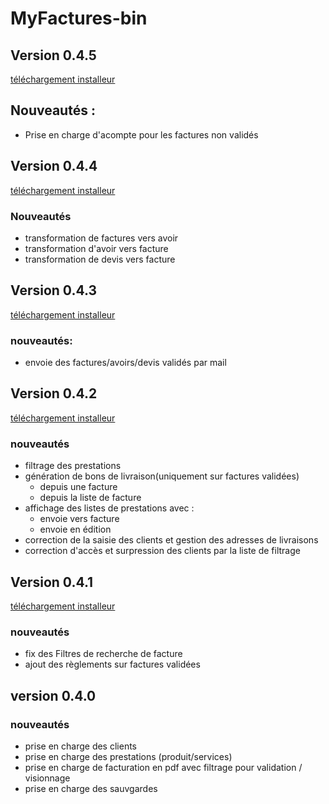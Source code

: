 # MyFactures-bin
## Version 0.4.5
[téléchargement installeur](https://github.com/champix56/MyFactures-bin/releases/tag/v0.4.5)
## Nouveautés :
- Prise en charge d'acompte pour les factures non validés
## Version 0.4.4
[téléchargement installeur](https://github.com/champix56/MyFactures-bin/releases/tag/v0.4.4)
### Nouveautés
- transformation de factures vers avoir
- transformation d'avoir vers facture
- transformation de devis vers facture
## Version 0.4.3
[téléchargement installeur](https://github.com/champix56/MyFactures-bin/releases/tag/v0.4.3)
### nouveautés:
- envoie des factures/avoirs/devis validés par mail 
## Version 0.4.2
[téléchargement installeur](https://github.com/champix56/MyFactures-bin/releases/tag/v0.4.2)
### nouveautés
- filtrage des prestations
- génération de bons de livraison(uniquement sur factures validées)
  - depuis une facture
  - depuis la liste de facture
- affichage des listes de prestations avec :
  - envoie vers facture
  - envoie en édition 
- correction de la saisie des clients et gestion des adresses de livraisons
- correction d'accès et surpression des clients par la liste de filtrage
## Version 0.4.1
[téléchargement installeur](https://github.com/champix56/MyFactures-bin/releases/tag/v0.4.1)
### nouveautés
- fix des Filtres de recherche de facture 
- ajout des règlements sur factures validées
## version 0.4.0
### nouveautés
- prise en charge des clients
- prise en charge des prestations (produit/services)
- prise en charge de facturation en pdf avec filtrage pour validation / visionnage
- prise en charge des sauvgardes
